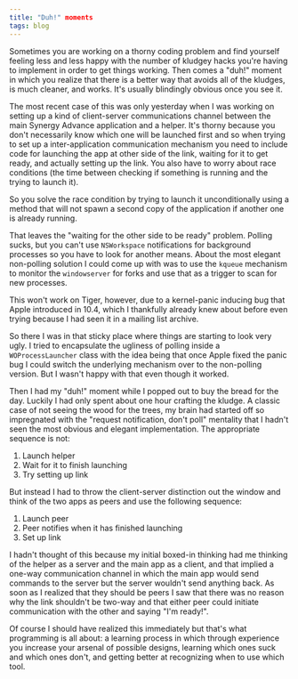 ```yaml
---
title: "Duh!" moments
tags: blog
---
```


Sometimes you are working on a thorny coding problem and find yourself feeling less and less happy with the number of kludgey hacks you're having to implement in order to get things working. Then comes a "duh!" moment in which you realize that there is a better way that avoids all of the kludges, is much cleaner, and works. It's usually blindingly obvious once you see it.

The most recent case of this was only yesterday when I was working on setting up a kind of client-server communications channel between the main Synergy Advance application and a helper. It's thorny because you don't necessarily know which one will be launched first and so when trying to set up a inter-application communication mechanism you need to include code for launching the app at other side of the link, waiting for it to get ready, and actually setting up the link. You also have to worry about race conditions (the time between checking if something is running and the trying to launch it).

So you solve the race condition by trying to launch it unconditionally using a method that will not spawn a second copy of the application if another one is already running.

That leaves the "waiting for the other side to be ready" problem. Polling sucks, but you can't use `NSWorkspace` notifications for background processes so you have to look for another means. About the most elegant non-polling solution I could come up with was to use the `kqueue` mechanism to monitor the `windowserver` for forks and use that as a trigger to scan for new processes.

This won't work on Tiger, however, due to a kernel-panic inducing bug that Apple introduced in 10.4, which I thankfully already knew about before even trying because I had seen it in a mailing list archive.

So there I was in that sticky place where things are starting to look very ugly. I tried to encapsulate the ugliness of polling inside a `WOProcessLauncher` class with the idea being that once Apple fixed the panic bug I could switch the underlying mechanism over to the non-polling version. But I wasn't happy with that even though it worked.

Then I had my "duh!" moment while I popped out to buy the bread for the day. Luckily I had only spent about one hour crafting the kludge. A classic case of not seeing the wood for the trees, my brain had started off so impregnated with the "request notification, don't poll" mentality that I hadn't seen the most obvious and elegant implementation. The appropriate sequence is not:

1.  Launch helper
2.  Wait for it to finish launching
3.  Try setting up link

But instead I had to throw the client-server distinction out the window and think of the two apps as peers and use the following sequence:

1.  Launch peer
2.  Peer notifies when it has finished launching
3.  Set up link

I hadn't thought of this because my initial boxed-in thinking had me thinking of the helper as a server and the main app as a client, and that implied a one-way communication channel in which the main app would send commands to the server but the server wouldn't send anything back. As soon as I realized that they should be peers I saw that there was no reason why the link shouldn't be two-way and that either peer could initiate communication with the other and saying "I'm ready!".

Of course I should have realized this immediately but that's what programming is all about: a learning process in which through experience you increase your arsenal of possible designs, learning which ones suck and which ones don't, and getting better at recognizing when to use which tool.
